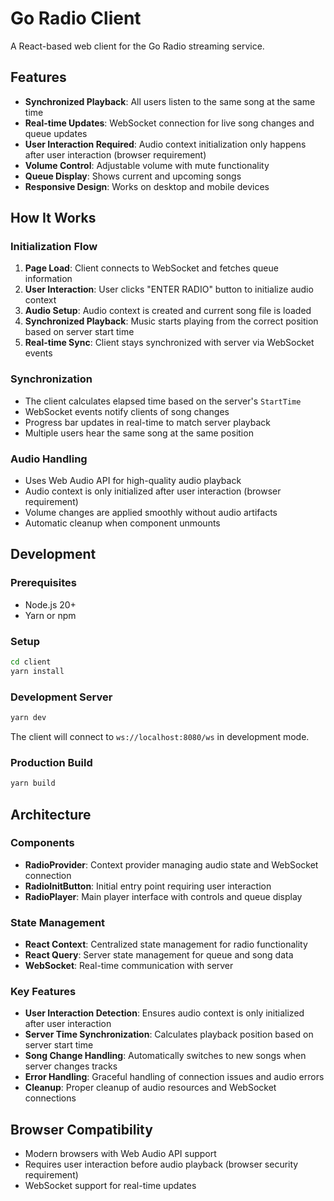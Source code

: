 # Go Radio Client

A React-based web client for the Go Radio streaming service.

## Features

- **Synchronized Playback**: All users listen to the same song at the same time
- **Real-time Updates**: WebSocket connection for live song changes and queue updates
- **User Interaction Required**: Audio context initialization only happens after user interaction (browser requirement)
- **Volume Control**: Adjustable volume with mute functionality
- **Queue Display**: Shows current and upcoming songs
- **Responsive Design**: Works on desktop and mobile devices

## How It Works

### Initialization Flow

1. **Page Load**: Client connects to WebSocket and fetches queue information
2. **User Interaction**: User clicks "ENTER RADIO" button to initialize audio context
3. **Audio Setup**: Audio context is created and current song file is loaded
4. **Synchronized Playback**: Music starts playing from the correct position based on server start time
5. **Real-time Sync**: Client stays synchronized with server via WebSocket events

### Synchronization

- The client calculates elapsed time based on the server's `StartTime`
- WebSocket events notify clients of song changes
- Progress bar updates in real-time to match server playback
- Multiple users hear the same song at the same position

### Audio Handling

- Uses Web Audio API for high-quality audio playback
- Audio context is only initialized after user interaction (browser requirement)
- Volume changes are applied smoothly without audio artifacts
- Automatic cleanup when component unmounts

## Development

### Prerequisites

- Node.js 20+
- Yarn or npm

### Setup

```bash
cd client
yarn install
```

### Development Server

```bash
yarn dev
```

The client will connect to `ws://localhost:8080/ws` in development mode.

### Production Build

```bash
yarn build
```

## Architecture

### Components

- **RadioProvider**: Context provider managing audio state and WebSocket connection
- **RadioInitButton**: Initial entry point requiring user interaction
- **RadioPlayer**: Main player interface with controls and queue display

### State Management

- **React Context**: Centralized state management for radio functionality
- **React Query**: Server state management for queue and song data
- **WebSocket**: Real-time communication with server

### Key Features

- **User Interaction Detection**: Ensures audio context is only initialized after user interaction
- **Server Time Synchronization**: Calculates playback position based on server start time
- **Song Change Handling**: Automatically switches to new songs when server changes tracks
- **Error Handling**: Graceful handling of connection issues and audio errors
- **Cleanup**: Proper cleanup of audio resources and WebSocket connections

## Browser Compatibility

- Modern browsers with Web Audio API support
- Requires user interaction before audio playback (browser security requirement)
- WebSocket support for real-time updates
